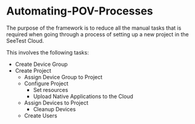 # Automating-POV-Processes

The purpose of the framework is to reduce all the manual tasks that is required when going through a process of setting up a new project in the SeeTest Cloud.

This involves the following tasks:

- Create Device Group
- Create Project
  - Assign Device Group to Project
  - Configure Project
    - Set resources
    - Upload Native Applications to the Cloud
  - Assign Devices to Project
    - Cleanup Devices
  - Create Users
